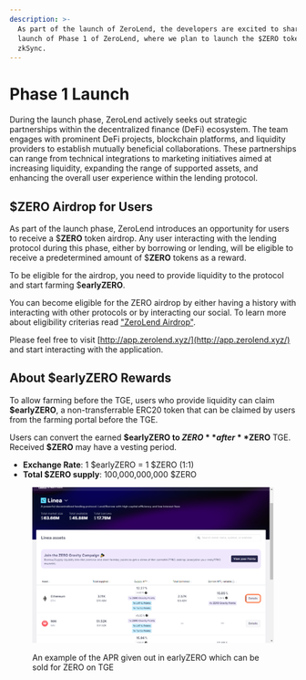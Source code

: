 ```yaml
---
description: >-
  As part of the launch of ZeroLend, the developers are excited to share the
  launch of Phase 1 of ZeroLend, where we plan to launch the $ZERO token on
  zkSync.
---
```


# Phase 1 Launch

During the launch phase, ZeroLend actively seeks out strategic partnerships within the decentralized finance (DeFi) ecosystem. The team engages with prominent DeFi projects, blockchain platforms, and liquidity providers to establish mutually beneficial collaborations. These partnerships can range from technical integrations to marketing initiatives aimed at increasing liquidity, expanding the range of supported assets, and enhancing the overall user experience within the lending protocol.

## $ZERO Airdrop for Users&#x20;

As part of the launch phase, ZeroLend introduces an opportunity for users to receive a $**ZERO** token airdrop. Any user interacting with the lending protocol during this phase, either by borrowing or lending, will be eligible to receive a predetermined amount of $**ZERO** tokens as a reward.

To be eligible for the airdrop, you need to provide liquidity to the protocol and start farming $**earlyZERO**.

You can become eligible for the ZERO airdrop by either having a history with interacting with other protocols or by interacting our social. To learn more about eligibility criterias read ["ZeroLend Airdrop"](../../zeronomics/airdrop-incentives/engagement-for-potential-incentives.md).

Please feel free to visit [http://app.zerolend.xyz/](http://app.zerolend.xyz/) and start interacting with the application.

## About $earlyZERO Rewards <a href="#ad5f" id="ad5f"></a>

To allow farming before the TGE, users who provide liquidity can claim **$earlyZERO**, a non-transferrable ERC20 token that can be claimed by users from the farming portal before the TGE.

Users can convert the earned **$earlyZERO to $ZERO** after **$ZERO** TGE. Received **$ZERO** may have a vesting period.

* **Exchange Rate**: 1 $earlyZERO = 1 $ZERO (1:1)
* **Total $ZERO supply**: 100,000,000,000 $ZERO

<figure><img src="../../.gitbook/assets/image (7).png" alt=""><figcaption><p>An example of the APR given out in earlyZERO which can be sold for ZERO on TGE</p></figcaption></figure>
